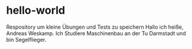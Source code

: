 # hello-world
Respository um kleine Übungen und Tests zu speichern
Hallo ich heiße, Andreas Weskamp. 
Ich Studiere Maschinenbau an der Tu Darmstadt und bin Segelflieger.

